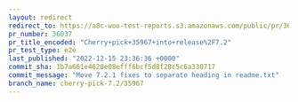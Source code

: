 ```yaml
---
layout: redirect
redirect_to: https://a8c-woo-test-reports.s3.amazonaws.com/public/pr/36037/e2e/index.html
pr_number: 36037
pr_title_encoded: "Cherry+pick+35967+into+release%2F7.2"
pr_test_type: e2e
last_published: "2022-12-15 23:36:36 +0000"
commit_sha: 1b7a661e4620e08efff6bcf5d8f28c5c6a330717
commit_message: "Move 7.2.1 fixes to separate heading in readme.txt"
branch_name: cherry-pick-7.2/35967
---
```

